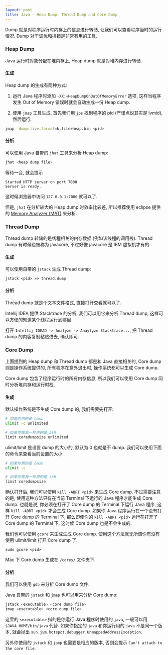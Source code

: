 ```yaml
---
layout: post
title: Java - Heap Dump, Thread Dump and Core Dump
---
```


Dump 就是对程序运行时内存上的信息进行转储, 让我们可以查看程序当时的运行情况.
Dump 对于调优和排错是非常有用的工具.

### Heap Dump

Java 运行时对象分配在堆内存上, Heap dump 就是对堆内存进行转储.

#### 生成

Heap dump 的生成有两种方式:

1) 运行 Java 程序时添加 `-XX:+HeapDumpOnOutOfMemoryError` 选项,
这样当程序发生 Out of Memory 错误时就会自动生成一份 Heap dump.

2) 使用 `jmap` 工具生成. 首先我们用 `jps` 找到程序的 pid (严谨点说其实是 lvmid), 然后运行:

``` bash
jmap -dump:live,format=b,file=heap.bin <pid>
```

#### 分析

可以使用 Java 自带的 `jhat` 工具来分析 Heap dump:

``` bash
jhat <heap dump file>
```

等待一会, 就会提示

```
Started HTTP server on port 7000
Server is ready.
```

这时候浏览器中访问 `127.0.0.1:7000` 就可以了.

但是, `jhat` 在分析较大的 Heap dump 时效率比较差, 
所以推荐使用 eclipse 提供的 [Memory Analyzer (MAT)](http://www.eclipse.org/mat/) 来分析.

### Thread Dump

Thread dump 转储的是线程相关的内存数据 (例如该线程的调用栈).
Thread dump 有时候也被称为 javacore, 不过好像 javacore 是 IBM 虚拟机才有的.

#### 生成

可以使用自带的 `jstack` 生成 Thread dump:

`jstack <pid> >> thread.dump`

#### 分析

Thread dump 就是个文本文件格式, 直接打开查看就可以了.

Intellij IDEA 提供 Stacktrace 的分析, 我们可以用它来分析 Thread dump, 
这样可以方便的知道某个线程运行到哪里.

打开 `Intellij IDEAD -> Analyze -> Anaylyze Stacktrace...`, 
把 Thread dump 的内容复制粘贴进去, 确认即可.

### Core Dump

上面提到的 Heap dump 和 Thread dump 都是和 Java 直接相关的,
Core dump 则是操作系统提供的, 所有程序在意外退出时, 操作系统都可以生成 Core dump.

Core dump 包含了程序运行时的所有内存信息,
所以我们可以使用 Core dump 同时分析堆内存和运行时栈.

#### 生成

默认操作系统是不生成 Core dump 的, 我们需要先打开:

``` bash
# 如果你用的是 bash
ulimit -c unlimited

# 如果你像我一样用的是 zsh
limit coredumpsize unlimited
```

ulimit/limit 是设置 dump 的大小的, 默认为 0 也就是不 dump.
我们可以使用下面的命令来查看当前设置的大小:

``` bash
# 如果你用的是 bash
ulimit -c

# 如果你像我一样用的是 zsh
limit coredumpsize
```

确认打开后, 我们可以使用 `kill -ABRT <pid>` 来生成 Core dump.
不过需要注意的是, 使用这种方法只有在当前 Terminal 下运行的 Java 程序才能生成 Core dump.
也就是说, 你必须在打开了 Core dump 的 Terminal 下运行 Java 程序, 
这样 `kill -ABRT <pid>` 才会生成 Core dump. 
如果你 Java 程序运行在一个没有打开 Core dump 的 Terminal 下,
那么即使你的 `kill -ABRT <pid>` 运行在打开了 Core dump 的 Terminal 下,
这时候 Core dump 也是不会生成的.

我们也可以使用 `gcore` 来生成生成 Core dump. 使用这个方法就无所谓你有没有使用
ulimit/limit 打开 Core dump 了.

`sudo gcore <pid>`

Mac 下 Core dump 生成在 `/cores/` 文件夹下.

#### 分析

我们可以使用 `gdb` 来分析 Core dump 文件.

Java 自带的 `jstack` 和 `jmap` 也可以用来分析 Core dump:

``` bash 
jstack <executable> <core dump file>
jmap <executable> <core dump file>
```

这里的 `<executable>` 指的是你运行 Java 程序时使用的 `java`, 一般可以用 `$JAVA_HOME/bin/java` 代替.
如果你指定的 `java` 和你运行用的 `java` 不是同一个版本, 就会抛出 `sun.jvm.hotspot.debugger.UnmappedAddressException`.

另外你使用的 `jstack` 和 `jamp` 也需要是相应的版本, 否则会提示 `Can't attach to the core file`.

